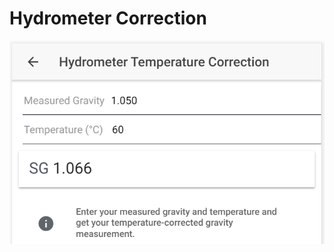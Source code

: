 # Hydrometer Correction

![Calculate corrected SG based on hydrometer reading and given temperature](../.gitbook/assets/image%20%2812%29.png)

